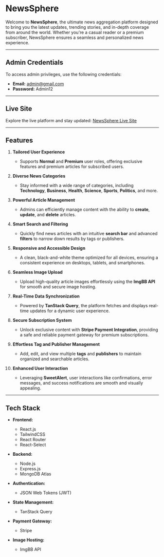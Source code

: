 # **NewsSphere**

Welcome to **NewsSphere**, the ultimate news aggregation platform designed to bring you the latest updates, trending stories, and in-depth coverage from around the world. Whether you're a casual reader or a premium subscriber, NewsSphere ensures a seamless and personalized news experience.

---

## **Admin Credentials**

To access admin privileges, use the following credentials:

-   **Email:** admin@gmail.com
-   **Password:** Admin12

---

## **Live Site**

Explore the live platform and stay updated: [NewsSphere Live Site](https://news-sphere-1eb5e.web.app/)

---

## **Features**

1. **Tailored User Experience**

    - Supports **Normal** and **Premium** user roles, offering exclusive features and premium articles for subscribed users.

2. **Diverse News Categories**

    - Stay informed with a wide range of categories, including **Technology**, **Business**, **Health**, **Science**, **Sports**, **Politics**, and more.

3. **Powerful Article Management**

    - Admins can efficiently manage content with the ability to **create**, **update**, and **delete** articles.

4. **Smart Search and Filtering**

    - Quickly find news articles with an intuitive **search bar** and advanced **filters** to narrow down results by tags or publishers.

5. **Responsive and Accessible Design**

    - A clean, black-and-white theme optimized for all devices, ensuring a consistent experience on desktops, tablets, and smartphones.

6. **Seamless Image Upload**

    - Upload high-quality article images effortlessly using the **ImgBB API** for smooth and secure image hosting.

7. **Real-Time Data Synchronization**

    - Powered by **TanStack Query**, the platform fetches and displays real-time updates for a dynamic user experience.

8. **Secure Subscription System**

    - Unlock exclusive content with **Stripe Payment Integration**, providing a safe and reliable payment gateway for premium subscriptions.

9. **Effortless Tag and Publisher Management**

    - Add, edit, and view multiple **tags** and **publishers** to maintain organized and searchable articles.

10. **Enhanced User Interaction**
    - Leveraging **SweetAlert**, user interactions like confirmations, error messages, and success notifications are smooth and visually appealing.

---

## **Tech Stack**

-   **Frontend:**

    -   React.js
    -   TailwindCSS
    -   React Router
    -   React-Select

-   **Backend:**

    -   Node.js
    -   Express.js
    -   MongoDB Atlas

-   **Authentication:**

    -   JSON Web Tokens (JWT)

-   **State Management:**

    -   TanStack Query

-   **Payment Gateway:**

    -   Stripe

-   **Image Hosting:**
    -   ImgBB API
